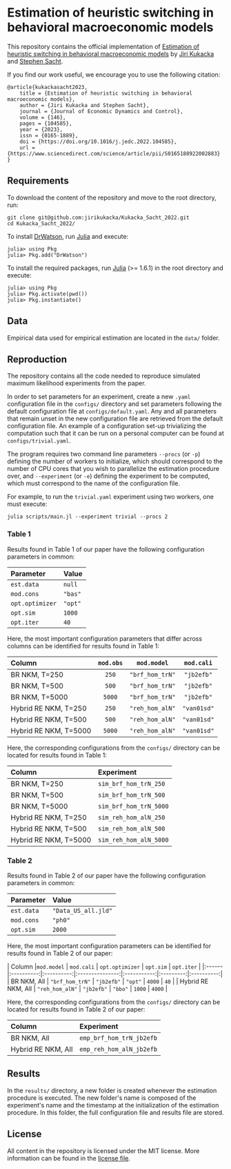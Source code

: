 # Estimation of heuristic switching in behavioral macroeconomic models

This repository contains the official implementation of [Estimation of heuristic switching in behavioral macroeconomic models](https://doi.org/10.1016/j.jedc.2022.104585) by [Jiri Kukacka](mailto:jiri.kukacka@fsv.cuni.cz) and [Stephen Sacht](mailto:sacht@economics.uni-kiel.de).

If you find our work useful, we encourage you to use the following citation:
```
@article{kukackasacht2023,
    title = {Estimation of heuristic switching in behavioral macroeconomic models},
    author = {Jiri Kukacka and Stephen Sacht},
    journal = {Journal of Economic Dynamics and Control},
    volume = {146},
    pages = {104585},
    year = {2023},
    issn = {0165-1889},
    doi = {https://doi.org/10.1016/j.jedc.2022.104585},
    url = {https://www.sciencedirect.com/science/article/pii/S0165188922002883}
}
```

## Requirements

To download the content of the repository and move to the root directory, run:
```
git clone git@github.com:jirikukacka/Kukacka_Sacht_2022.git
cd Kukacka_Sacht_2022/
```

To install [DrWatson](https://juliadynamics.github.io/DrWatson.jl/dev/), run [Julia](https://julialang.org/) and execute:
```
julia> using Pkg
julia> Pkg.add("DrWatson")
```

To install the required packages, run [Julia](https://julialang.org/) (>= 1.6.1) in the root directory and execute:
```
julia> using Pkg
julia> Pkg.activate(pwd())
julia> Pkg.instantiate()
```

## Data

Empirical data used for empirical estimation are located in the `data/` folder.

## Reproduction

The repository contains all the code needed to reproduce simulated maximum likelihood experiments from the paper.

In order to set parameters for an experiment, create a new `.yaml` configuration file in the `configs/` directory and set parameters following the default configuration file at `configs/default.yaml`. Any and all parameters that remain unset in the new configuration file are retrieved from the default configuration file. An example of a configuration set-up trivializing the computation such that it can be run on a personal computer can be found at `configs/trivial.yaml`.

The program requires two command line parameters `--procs` (or `-p`) defining the number of workers to initialize, which should correspond to the number of CPU cores that you wish to parallelize the estimation procedure over, and `--experiment` (or `-e`) defining the experiment to be computed, which must correspond to the name of the configuration file.

For example, to run the `trivial.yaml` experiment using two workers, one must execute:
```
julia scripts/main.jl --experiment trivial --procs 2
```

### Table 1

Results found in Table 1 of our paper have the following configuration parameters in common:

| Parameter | Value |
|:--------- |:----- |
| `est.data` | `null` |
| `mod.cons` | `"bas"` |
| `opt.optimizer` | `"opt"` |
| `opt.sim` | `1000` |
| `opt.iter` | `40` |

Here, the most important configuration parameters that differ across columns can be identified for results found in Table 1:

| Column | `mod.obs` | `mod.model` | `mod.cali` |
|:------ |:----------:|:---------:|:-----------:|
| BR NKM, T=250 | `250` | `"brf_hom_trN"` | `"jb2efb"` |
| BR NKM, T=500 | `500` | `"brf_hom_trN"` | `"jb2efb"` |
| BR NKM, T=5000 | `5000` | `"brf_hom_trN"` | `"jb2efb"` |
| Hybrid RE NKM, T=250 | `250` | `"reh_hom_alN"` | `"van01sd"` |
| Hybrid RE NKM, T=500 | `500` | `"reh_hom_alN"` | `"van01sd"` |
| Hybrid RE NKM, T=5000 | `5000` | `"reh_hom_alN"` | `"van01sd"` |

Here, the corresponding configurations from the `configs/` directory can be located for results found in Table 1:

| Column | Experiment |
|:------ |:----------- |
| BR NKM, T=250 | `sim_brf_hom_trN_250` |
| BR NKM, T=500 | `sim_brf_hom_trN_500` |
| BR NKM, T=5000 | `sim_brf_hom_trN_5000` |
| Hybrid RE NKM, T=250 | `sim_reh_hom_alN_250` |
| Hybrid RE NKM, T=500 | `sim_reh_hom_alN_500` |
| Hybrid RE NKM, T=5000 | `sim_reh_hom_alN_5000` |

### Table 2

Results found in Table 2 of our paper have the following configuration parameters in common:

| Parameter | Value |
|:--------- |:----- |
| `est.data` | `"Data_US_all.jld"` |
| `mod.cons` | `"ph0"` |
| `opt.sim` | `2000` |

Here, the most important configuration parameters can be identified for results found in Table 2 of our paper:

| Column |`mod.model` | `mod.cali` | `opt.optimizer` | `opt.sim` | `opt.iter` |
|:------ |:----------:|:----------:|:---------------:|:-----------:|:---------:|:----------:|
| BR NKM, All | `"brf_hom_trN"` | `"jb2efb"` | `"opt"` | `4000` | `40` |
| Hybrid RE NKM, All | `"reh_hom_alN"` | `"jb2efb"` | `"bbo"` | `1000` | `4000` |

Here, the corresponding configurations from the `configs/` directory can be located for results found in Table 2 of our paper:

| Column | Experiment |
|:------ |:----------- |
| BR NKM, All | `emp_brf_hom_trN_jb2efb` |
| Hybrid RE NKM, All | `emp_reh_hom_alN_jb2efb` |

## Results

In the `results/` directory, a new folder is created whenever the estimation procedure is executed. The new folder's name is composed of the experiment's name and the timestamp at the initialization of the estimation procedure. In this folder, the full configuration file and results file are stored.

## License

All content in the repository is licensed under the MIT license. More information can be found in the [license file](LICENSE).
